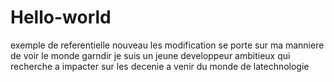 # Hello-world
exemple de referentielle nouveau
les modification se porte sur ma manniere de voir le monde garndir
je suis un jeune developpeur ambitieux qui recherche a impacter sur les decenie a venir du monde de latechnologie
